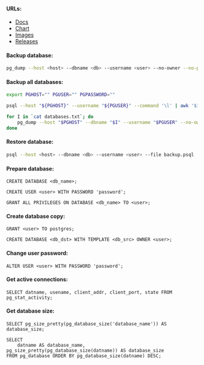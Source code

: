 #### URLs:
- [Docs](https://www.postgresql.org/docs/)
- [Chart](https://github.com/bitnami/charts/tree/main/bitnami/postgresql)
- [Images](https://hub.docker.com/r/bitnami/postgresql/tags)
- [Releases](https://www.postgresql.org/docs/release/)

#### Backup database:
```bash
pg_dump --host <host> --dbname <db> --username <user> --no-owner --no-privileges > backup.psql
```

#### Backup all databases:
```bash
export PGHOST="" PGUSER="" PGPASSWORD=""
```
```bash
psql --host "${PGHOST}" --username "${PGUSER}" --command '\l' | awk '$1~/^[a-z]/{print $1}' > databases.txt
```
```bash
for I in `cat databases.txt`; do
    pg_dump --host "$PGHOST" --dbname "$I" --username "$PGUSER" --no-owner --no-privileges > "$I".psql
done
```

#### Restore database:
```bash
psql --host <host> --dbname <db> --username <user> --file backup.psql
```

#### Prepare database:
```
CREATE DATABASE <db_name>;
```
```
CREATE USER <user> WITH PASSWORD 'password';
```
```
GRANT ALL PRIVILEGES ON DATABASE <db_name> TO <user>;
```

#### Create database copy:
```
GRANT <user> TO postgres;
```
```
CREATE DATABASE <db_dst> WITH TEMPLATE <db_src> OWNER <user>;
```

#### Change user password:
```
ALTER USER <user> WITH PASSWORD 'password';
```

#### Get active connections:
```
SELECT datname, usename, client_addr, client_port, state FROM pg_stat_activity;
```

#### Get database size:
```
SELECT pg_size_pretty(pg_database_size('database_name')) AS database_size;
```
```
SELECT
    datname AS database_name, pg_size_pretty(pg_database_size(datname)) AS database_size
FROM pg_database ORDER BY pg_database_size(datname) DESC;
```
